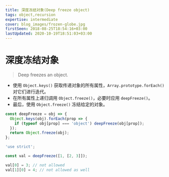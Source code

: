 ```yaml
---
title: 深度冻结对象(Deep freeze object)
tags: object,recursion
expertise: intermediate
cover: blog_images/frozen-globe.jpg
firstSeen: 2018-08-25T18:54:16+03:00
lastUpdated: 2020-10-19T18:51:03+03:00
---
```


# 深度冻结对象
> Deep freezes an object.

- 使用 `Object.keys()` 获取传递对象的所有属性，`Array.prototype.forEach()` 对它们进行迭代。
- 在所有属性上递归调用 `Object.freeze()`，必要时应用 `deepFreeze()`。
- 最后，使用 `Object.freeze()` 冻结给定的对象。

```js
const deepFreeze = obj => {
  Object.keys(obj).forEach(prop => {
    if (typeof obj[prop] === 'object') deepFreeze(obj[prop]);
  });
  return Object.freeze(obj);
};
```

```js
'use strict';

const val = deepFreeze([1, [2, 3]]);

val[0] = 3; // not allowed
val[1][0] = 4; // not allowed as well
```
